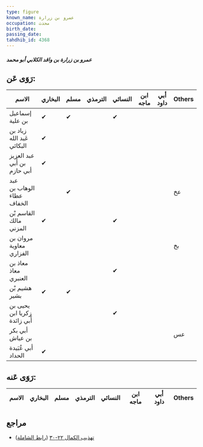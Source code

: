 ```yaml
---
type: figure
known_name: عمرو بن زرارة
occupation: محدث
birth_date:
passing_date:
tahdhib_id: 4368
---
```

##### عمرو بن زرارة بن واقد الكلابي أبو محمد

## رَوَى عَن:
| الاسم                        | البخاري | مسلم | الترمذي | النسائي | ابن ماجه | أبي داود | Others |
| ---------------------------- | ------- | ---- | ------- | ------- | -------- | -------- | ------ |
| إسماعيل بن علية              | ✔       | ✔    |         | ✔       |          |          |        |
| زياد بن عَبد الله البكائي    | ✔       |      |         |         |          |          |        |
| عبد العزيز بن أَبي أبي حازم  | ✔       |      |         |         |          |          |        |
| عبد الوهاب بن عطاء الخفاف    |         | ✔    |         |         |          |          | عخ     |
| القاسم بْن مالك المزني       | ✔       |      |         | ✔       |          |          |        |
| مروان بن معاوية الفزاري      |         |      |         |         |          |          | بخ     |
| معاذ بن معاذ العنبري         |         |      |         | ✔       |          |          |        |
| هشيم بْن بشير                | ✔       | ✔    |         |         |          |          |        |
| يحيى بن زكريا ابن أَبي زائدة |         |      |         | ✔       |          |          |        |
| أبي بكر بن عياش              |         |      |         |         |          |          | عس     |
| أبي عُبَيدة الحداد           | ✔       |      |         |         |          |          |        |
## رَوَى عَنه:
| الاسم | البخاري | مسلم | الترمذي | النسائي | ابن ماجه | أبي داود | Others |
| ----- | ------- | ---- | ------- | ------- | -------- | -------- | ------ |
## مراجع
- [تهذيب الكمال ٢٢-٣٠](obsidian://open?vault=Tahdhib-al-Kamal&file=Figures/٤٣٦٨-عمرو%20بن%20زرارة%20بن%20واقد%20الكلابي%20أبو%20محمد) ([رابط الشاملة](https://shamela.ws/book/3722/11283))
